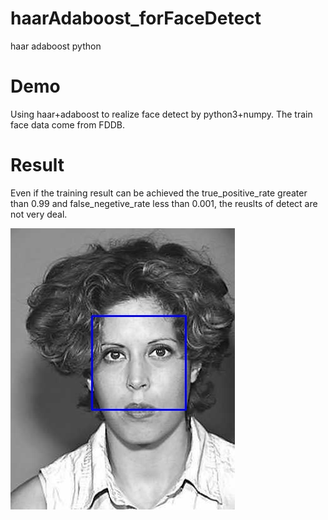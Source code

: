 # haarAdaboost_forFaceDetect
haar adaboost python

# Demo
Using haar+adaboost to realize face detect by python3+numpy. The train face data come from FDDB.

# Result
Even if the training result can be achieved the true_positive_rate greater than 0.99 and false_negetive_rate less than 0.001, the reuslts of detect are not very deal. 

![image](https://github.com/XPping/haarAdaboost_forFaceDetect/raw/master/result/1.jpg) 

